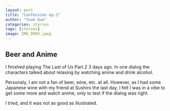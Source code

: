 ```yaml
---
layout: post
title: "Confession ep.1"
author: "Yuan Guo"
categories: stories
tags: [stories]
image: IMG_0993.jpeg
---
```


## Beer and Anime

I finished playing The Last of Us Part.2 3 days ago. In one dialog the characters talked about relaxing by watching anime and drink alcohol. 

Personaly, I am not a fan of beer, wine, etc. at all. However, as I had some Japanese wine with my friend at Sushiro the last day, I felt I was in a vibe to get some more and watch anime, only to test if the dialog was right.

I tried, and it was not as good as illustrated. 